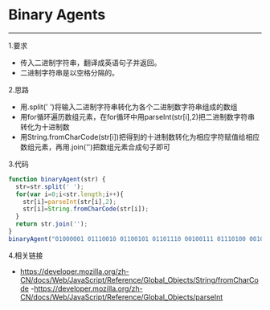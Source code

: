 # Binary Agents

---
1.要求

- 传入二进制字符串，翻译成英语句子并返回。
- 二进制字符串是以空格分隔的。

2.思路

- 用.split(' ')将输入二进制字符串转化为各个二进制数字符串组成的数组
- 用for循环遍历数组元素，在for循环中用parseInt(str[i],2)把二进制数字符串转化为十进制数
- 用String.fromCharCode(str[i])把得到的十进制数转化为相应字符赋值给相应数组元素，再用.join('')把数组元素合成句子即可

3.代码

```javascript
function binaryAgent(str) {
  str=str.split(' ');
  for(var i=0;i<str.length;i++){
    str[i]=parseInt(str[i],2);
    str[i]=String.fromCharCode(str[i]);
  } 
  return str.join('');
}
binaryAgent("01000001 01110010 01100101 01101110 00100111 01110100 00100000 01100010 01101111 01101110 01100110 01101001 01110010 01100101 01110011 00100000 01100110 01110101 01101110 00100001 00111111");
```

4.相关链接

- https://developer.mozilla.org/zh-CN/docs/Web/JavaScript/Reference/Global_Objects/String/fromCharCode
-https://developer.mozilla.org/zh-CN/docs/Web/JavaScript/Reference/Global_Objects/parseInt